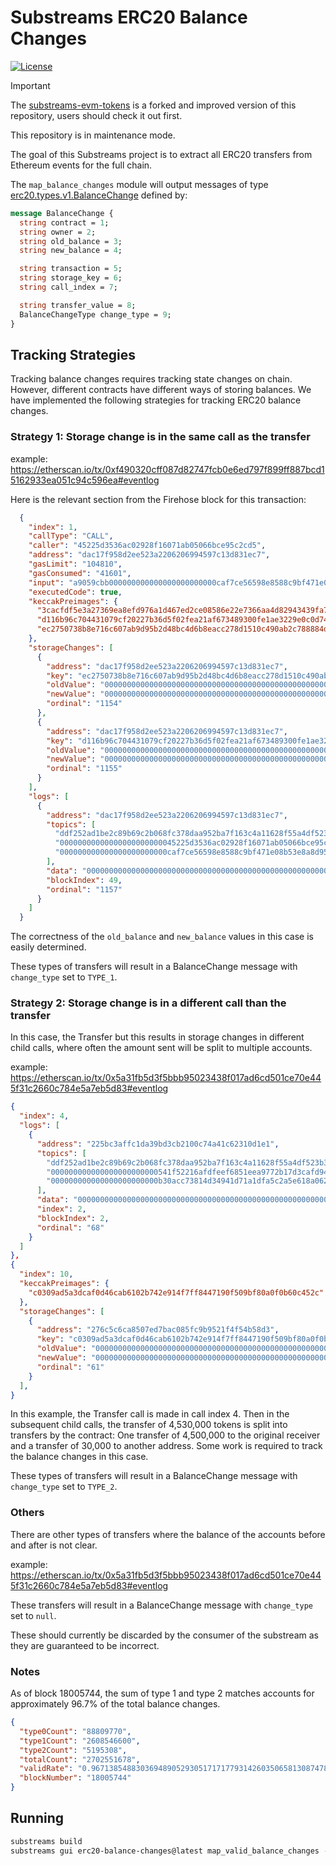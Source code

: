 # Substreams ERC20 Balance Changes
[![License](https://img.shields.io/badge/License-Apache%202.0-blue.svg)](https://opensource.org/licenses/Apache-2.0)

> [!IMPORTANT]
> The [substreams-evm-tokens](https://github.com/pinax-network/substreams-evm-tokens?tab=readme-ov-file#evm-tokens-substreams) is a forked and improved version of this repository, users should check it out first.
> 
> This repository is in maintenance mode.

The goal of this Substreams project is to extract all ERC20 transfers from Ethereum events for the full chain.

The `map_balance_changes` module will output messages of type [erc20.types.v1.BalanceChange](./proto/v1/erc20.proto#L15) defined by: 

```proto
message BalanceChange {
  string contract = 1;
  string owner = 2;
  string old_balance = 3;
  string new_balance = 4;

  string transaction = 5;
  string storage_key = 6;
  string call_index = 7;

  string transfer_value = 8;
  BalanceChangeType change_type = 9;
}
```

## Tracking Strategies

Tracking balance changes requires tracking state changes on chain. However, different contracts have different ways of storing balances. We have implemented the following strategies for tracking ERC20 balance changes.

### Strategy 1: Storage change is in the same call as the transfer

example:
https://etherscan.io/tx/0xf490320cff087d82747fcb0e6ed797f899ff887bcd15162933ea051c94c596ea#eventlog

Here is the relevant section from the Firehose block for this transaction:

```json
  {
    "index": 1,
    "callType": "CALL",
    "caller": "45225d3536ac02928f16071ab05066bce95c2cd5",
    "address": "dac17f958d2ee523a2206206994597c13d831ec7",
    "gasLimit": "104810",
    "gasConsumed": "41601",
    "input": "a9059cbb000000000000000000000000caf7ce56598e8588c9bf471e08b53e8a8d9541b300000000000000000000000000000000000000000000000000000000c84cfb23",
    "executedCode": true,
    "keccakPreimages": {
      "3cacfdf5e3a27369ea8efd976a1d467ed2ce08586e22e7366aa4d82943439fa7": "00000000000000000000000045225d3536ac02928f16071ab05066bce95c2cd50000000000000000000000000000000000000000000000000000000000000006",
      "d116b96c704431079cf20227b36d5f02fea21af673489300fe1ae3229e0c0d74": "000000000000000000000000caf7ce56598e8588c9bf471e08b53e8a8d9541b30000000000000000000000000000000000000000000000000000000000000002",
      "ec2750738b8e716c607ab9d95b2d48bc4d6b8eacc278d1510c490ab2c788884d": "00000000000000000000000045225d3536ac02928f16071ab05066bce95c2cd50000000000000000000000000000000000000000000000000000000000000002"
    },
    "storageChanges": [
      {
        "address": "dac17f958d2ee523a2206206994597c13d831ec7",
        "key": "ec2750738b8e716c607ab9d95b2d48bc4d6b8eacc278d1510c490ab2c788884d",
        "oldValue": "000000000000000000000000000000000000000000000000000000355ed4c80e",
        "newValue": "000000000000000000000000000000000000000000000000000000349687cceb",
        "ordinal": "1154"
      },
      {
        "address": "dac17f958d2ee523a2206206994597c13d831ec7",
        "key": "d116b96c704431079cf20227b36d5f02fea21af673489300fe1ae3229e0c0d74",
        "oldValue": "0000000000000000000000000000000000000000000000000000000000000000",
        "newValue": "00000000000000000000000000000000000000000000000000000000c84cfb23",
        "ordinal": "1155"
      }
    ],
    "logs": [
      {
        "address": "dac17f958d2ee523a2206206994597c13d831ec7",
        "topics": [
          "ddf252ad1be2c89b69c2b068fc378daa952ba7f163c4a11628f55a4df523b3ef",
          "00000000000000000000000045225d3536ac02928f16071ab05066bce95c2cd5",
          "000000000000000000000000caf7ce56598e8588c9bf471e08b53e8a8d9541b3"
        ],
        "data": "00000000000000000000000000000000000000000000000000000000c84cfb23",
        "blockIndex": 49,
        "ordinal": "1157"
      }
    ]
  }
```

The correctness of the `old_balance` and `new_balance` values in this case is easily determined.

These types of transfers will result in a BalanceChange message with `change_type` set to `TYPE_1`.

### Strategy 2: Storage change is in a different call than the transfer

In this case, the Transfer but this results in storage changes in different child calls, where often the amount sent will be split to multiple accounts.

example:
https://etherscan.io/tx/0x5a31fb5d3f5bbb95023438f017ad6cd501ce70e445f31c2660c784e5a7eb5d83#eventlog

```json
{
  "index": 4,
  "logs": [
    {
      "address": "225bc3affc1da39bd3cb2100c74a41c62310d1e1",
      "topics": [
        "ddf252ad1be2c89b69c2b068fc378daa952ba7f163c4a11628f55a4df523b3ef",
        "000000000000000000000000541f52216afdfeef6851eea9772b17d3cafd9438",
        "000000000000000000000000b30acc73814d34941d71a1dfa5c2a5e618a062fe"
      ],
      "data": "0000000000000000000000000000000000000000000000000000000000451f50",
      "index": 2,
      "blockIndex": 2,
      "ordinal": "68"
    }
  ]
},
{
  "index": 10,
  "keccakPreimages": {
    "c0309ad5a3dcaf0d46cab6102b742e914f7ff8447190f509bf80a0f0b60c452c": "000000000000000000000000b30acc73814d34941d71a1dfa5c2a5e618a062fe0000000000000000000000000000000000000000000000000000000000000002"
  },
  "storageChanges": [
    {
      "address": "276c5c6ca8507ed7bac085fc9b9521f4f54b58d3",
      "key": "c0309ad5a3dcaf0d46cab6102b742e914f7ff8447190f509bf80a0f0b60c452c",
      "oldValue": "000000000000000000000000000000000000000000000000000000012d03e73e",
      "newValue": "000000000000000000000000000000000000000000000000000000012d48915e",
      "ordinal": "61"
    }
  ],
}
```

In this example, the Transfer call is made in call index 4.  Then in the subsequent child calls, the transfer of 4,530,000 tokens is split into transfers by the contract:  One transfer of 4,500,000 to the original receiver and a transfer of 30,000 to another address.  Some work is required to track the balance changes in this case.

These types of transfers will result in a BalanceChange message with `change_type` set to `TYPE_2`.

### Others

There are other types of transfers where the balance of the accounts before and after is not clear.

example:
https://etherscan.io/tx/0x5a31fb5d3f5bbb95023438f017ad6cd501ce70e445f31c2660c784e5a7eb5d83#eventlog

These transfers will result in a BalanceChange message with `change_type` set to `null`.

These should currently be discarded by the consumer of the substream as they are guaranteed to be incorrect.

### Notes

As of block 18005744, the sum of type 1 and type 2 matches accounts for approximately 96.7% of the total balance changes.

```json
{
  "type0Count": "88809770",
  "type1Count": "2608546600",
  "type2Count": "5195308",
  "totalCount": "2702551678",
  "validRate": "0.9671385488303694890529305171717793142603506581308747872905614795055919001005685856860791544131205324",
  "blockNumber": "18005744"
}
```

## Running

```bash
substreams build
substreams gui erc20-balance-changes@latest map_valid_balance_changes -e mainnet.eth.streamingfast.io:443 -s 17000000 -t +10 --production-mode
```
